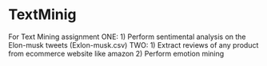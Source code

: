 # TextMinig
For Text Mining assignment    ONE: 1) Perform sentimental analysis on the Elon-musk tweets (Exlon-musk.csv)   TWO: 1) Extract reviews of any product from ecommerce website like amazon 2) Perform emotion mining
